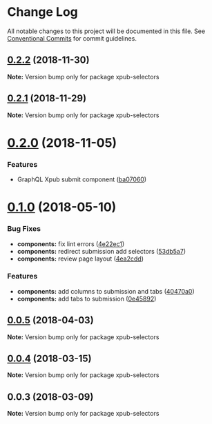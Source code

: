 # Change Log

All notable changes to this project will be documented in this file.
See [Conventional Commits](https://conventionalcommits.org) for commit guidelines.

## [0.2.2](https://gitlab.coko.foundation/pubsweet/pubsweet/compare/xpub-selectors@0.2.1...xpub-selectors@0.2.2) (2018-11-30)

**Note:** Version bump only for package xpub-selectors





## [0.2.1](https://gitlab.coko.foundation/pubsweet/pubsweet/compare/xpub-selectors@0.2.0...xpub-selectors@0.2.1) (2018-11-29)

**Note:** Version bump only for package xpub-selectors





<a name="0.2.0"></a>
# [0.2.0](https://gitlab.coko.foundation/pubsweet/pubsweet/compare/xpub-selectors@0.1.0...xpub-selectors@0.2.0) (2018-11-05)


### Features

* GraphQL Xpub submit component ([ba07060](https://gitlab.coko.foundation/pubsweet/pubsweet/commit/ba07060))




<a name="0.1.0"></a>
# [0.1.0](https://gitlab.coko.foundation/pubsweet/pubsweet/compare/xpub-selectors@0.0.5...xpub-selectors@0.1.0) (2018-05-10)


### Bug Fixes

* **components:** fix lint errors ([4e22ec1](https://gitlab.coko.foundation/pubsweet/pubsweet/commit/4e22ec1))
* **components:** redirect submission add selectors ([53db5a7](https://gitlab.coko.foundation/pubsweet/pubsweet/commit/53db5a7))
* **components:** review page layout ([4ea2cdd](https://gitlab.coko.foundation/pubsweet/pubsweet/commit/4ea2cdd))


### Features

* **components:** add columns to submission and tabs ([40470a0](https://gitlab.coko.foundation/pubsweet/pubsweet/commit/40470a0))
* **components:** add tabs to submission ([0e45892](https://gitlab.coko.foundation/pubsweet/pubsweet/commit/0e45892))




<a name="0.0.5"></a>
## [0.0.5](https://gitlab.coko.foundation/pubsweet/pubsweet/compare/xpub-selectors@0.0.4...xpub-selectors@0.0.5) (2018-04-03)




**Note:** Version bump only for package xpub-selectors

<a name="0.0.4"></a>
## [0.0.4](https://gitlab.coko.foundation/pubsweet/pubsweet/compare/xpub-selectors@0.0.3...xpub-selectors@0.0.4) (2018-03-15)




**Note:** Version bump only for package xpub-selectors

<a name="0.0.3"></a>

## 0.0.3 (2018-03-09)

**Note:** Version bump only for package xpub-selectors

